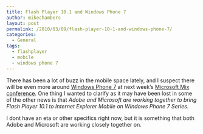 ```yaml
---
title: Flash Player 10.1 and Windows Phone 7
author: mikechambers
layout: post
permalink: /2010/03/09/flash-player-10-1-and-windows-phone-7/
categories:
  - General
tags:
  - flashplayer
  - mobile
  - windows phone 7
---
```



There has been a lot of buzz in the mobile space lately, and I suspect there will be even more around [Windows Phone 7][1] at next week&#8217;s [Microsoft Mix conference][2]. One thing I wanted to clarify as it may have been lost in some of the other news is that *Adobe and Microsoft are working together to bring Flash Player 10.1 to Internet Explorer Mobile on Windows Phone 7 Series*.

I dont have an eta or other specifics right now, but it is something that both Adobe and Microsoft are working closely together on.

 [1]: http://www.windowsphone7series.com/
 [2]: http://live.visitmix.com/